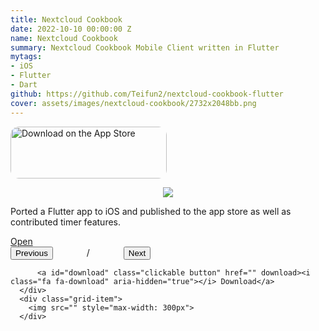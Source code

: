 ```yaml
---
title: Nextcloud Cookbook
date: 2022-10-10 00:00:00 Z
name: Nextcloud Cookbook
summary: Nextcloud Cookbook Mobile Client written in Flutter
mytags: 
- iOS
- Flutter 
- Dart 
github: https://github.com/Teifun2/nextcloud-cookbook-flutter
cover: assets/images/nextcloud-cookbook/2732x2048bb.png
--- 
```


<a href="https://apps.apple.com/us/app/nextcloud-cookbook/id1619926634?itsct=apps_box_badge&amp;itscg=30200" style="display: inline-block; overflow: hidden; border-radius: 13px; width: 250px; height: 83px;"><img src="https://tools.applemediaservices.com/api/badges/download-on-the-app-store/black/en-us?size=250x83&amp;releaseDate=1665360000&h=87d711018a9b4c4324f6b4d0f036790f" alt="Download on the App Store" style="border-radius: 13px; width: 250px; height: 83px;"></a>


<center>
  <img src="https://tools-qr-production.s3.amazonaws.com/output/apple-toolbox/256571b5eff9b2dbf2208746df27600b/23592ffb84186cf797783c6921281cdf.png">
</center>

Ported a Flutter app to iOS and published to the app store as well as contributed timer features.

<script src="{{ 'assets/js/photogrid.js' | relative_url}}"></script>



<div id="photogrid" class="grid-container">
      <div class="grid-item actions">
          <a id="open" class="clickable button" href="" target="_blank"><i class="fa fa-external-link" aria-hidden="true"></i> Open</a>
          <div>
              <button id="prev" class="clickable button" onclick="nextcloudcookbook.prevphoto()">Previous</button>
              <span style="margin: 0px 50px;"><span id="page_num"></span> / <span id="page_count"></span></span>
              <button id="next" class="clickable button" onclick="nextcloudcookbook.nextphoto()">Next</button>
          </div>
          
          <a id="download" class="clickable button" href="" download><i class="fa fa-download" aria-hidden="true"></i> Download</a>
      </div>
      <div class="grid-item"> 
        <img src="" style="max-width: 300px">
      </div>
  </div>

  <script type="text/javascript">
   const nextcloudcookbook = new PhotoGrid('photogrid', ['{{ 'assets/images/nextcloud-cookbook/1242x2688bb-2.png' | relative_url}}', '{{ 'assets/images/nextcloud-cookbook/1242x2688bb-3.png' | relative_url}}',  '{{ 'assets/images/nextcloud-cookbook/1242x2688bb-4.png' | relative_url}}',  '{{ 'assets/images/nextcloud-cookbook/1242x2688bb-5.png' | relative_url}}', '{{ 'assets/images/nextcloud-cookbook/1242x2688bb.png' | relative_url}}'])
</script>